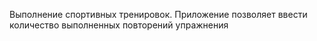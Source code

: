 Выполнение спортивных тренировок.
Приложение позволяет ввести количество выполненных повторений упражнения